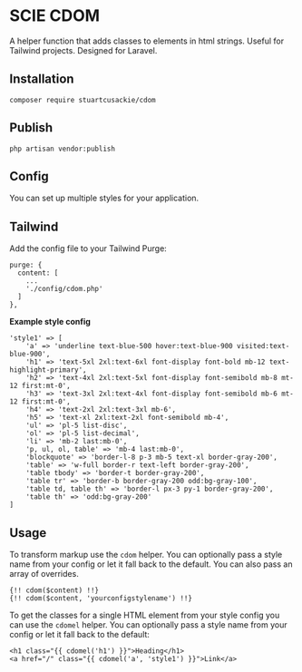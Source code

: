 # SCIE CDOM

A helper function that adds classes to elements in html strings. Useful for Tailwind projects. Designed for Laravel.

## Installation

```
composer require stuartcusackie/cdom
```

## Publish

```
php artisan vendor:publish
```

## Config

You can set up multiple styles for your application.

## Tailwind

Add the config file to your Tailwind Purge:

```
purge: {
  content: [
    ...
    './config/cdom.php'
  ]
},
```

**Example style config**
```
'style1' => [
	'a' => 'underline text-blue-500 hover:text-blue-900 visited:text-blue-900',
	'h1' => 'text-5xl 2xl:text-6xl font-display font-bold mb-12 text-highlight-primary',
	'h2' => 'text-4xl 2xl:text-5xl font-display font-semibold mb-8 mt-12 first:mt-0',
	'h3' => 'text-3xl 2xl:text-4xl font-display font-semibold mb-6 mt-12 first:mt-0',
	'h4' => 'text-2xl 2xl:text-3xl mb-6',
	'h5' => 'text-xl 2xl:text-2xl font-semibold mb-4',
	'ul' => 'pl-5 list-disc',
	'ol' => 'pl-5 list-decimal',
	'li' => 'mb-2 last:mb-0',
	'p, ul, ol, table' => 'mb-4 last:mb-0',
	'blockquote' => 'border-l-8 p-3 mb-5 text-xl border-gray-200',
	'table' => 'w-full border-r text-left border-gray-200',
	'table tbody' => 'border-t border-gray-200',
	'table tr' => 'border-b border-gray-200 odd:bg-gray-100',
	'table td, table th' => 'border-l px-3 py-1 border-gray-200',
	'table th' => 'odd:bg-gray-200'
]
```

## Usage

To transform markup use the `cdom` helper.
You can optionally pass a style name from your config or let it fall back to the default.
You can also pass an array of overrides.
```
{!! cdom($content) !!}
{!! cdom($content, 'yourconfigstylename') !!}
```

To get the classes for a single HTML element from your style config you can use the `cdomel` helper. You can optionally pass a style name from your config or let it fall back to the default:
```
<h1 class="{{ cdomel('h1') }}">Heading</h1>
<a href="/" class="{{ cdomel('a', 'style1') }}">Link</a>
```
